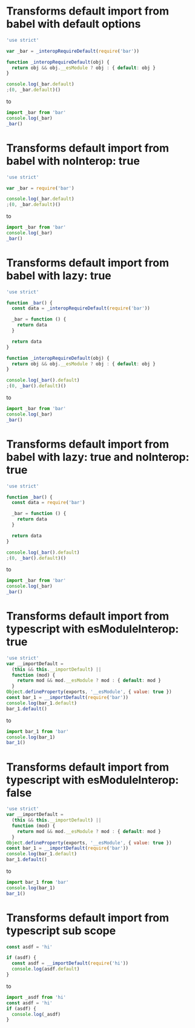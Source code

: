 # Transforms default import from babel with default options

```js
'use strict'

var _bar = _interopRequireDefault(require('bar'))

function _interopRequireDefault(obj) {
  return obj && obj.__esModule ? obj : { default: obj }
}

console.log(_bar.default)
;(0, _bar.default)()
```

to

```js
import _bar from 'bar'
console.log(_bar)
_bar()
```

# Transforms default import from babel with noInterop: true

```js
'use strict'

var _bar = require('bar')

console.log(_bar.default)
;(0, _bar.default)()
```

to

```js
import _bar from 'bar'
console.log(_bar)
_bar()
```

# Transforms default import from babel with lazy: true

```js
'use strict'

function _bar() {
  const data = _interopRequireDefault(require('bar'))

  _bar = function () {
    return data
  }

  return data
}

function _interopRequireDefault(obj) {
  return obj && obj.__esModule ? obj : { default: obj }
}

console.log(_bar().default)
;(0, _bar().default)()
```

to

```js
import _bar from 'bar'
console.log(_bar)
_bar()
```

# Transforms default import from babel with lazy: true and noInterop: true

```js
'use strict'

function _bar() {
  const data = require('bar')

  _bar = function () {
    return data
  }

  return data
}

console.log(_bar().default)
;(0, _bar().default)()
```

to

```js
import _bar from 'bar'
console.log(_bar)
_bar()
```

# Transforms default import from typescript with esModuleInterop: true

```js
'use strict'
var __importDefault =
  (this && this.__importDefault) ||
  function (mod) {
    return mod && mod.__esModule ? mod : { default: mod }
  }
Object.defineProperty(exports, '__esModule', { value: true })
const bar_1 = __importDefault(require('bar'))
console.log(bar_1.default)
bar_1.default()
```

to

```js
import bar_1 from 'bar'
console.log(bar_1)
bar_1()
```

# Transforms default import from typescript with esModuleInterop: false

```js
'use strict'
var __importDefault =
  (this && this.__importDefault) ||
  function (mod) {
    return mod && mod.__esModule ? mod : { default: mod }
  }
Object.defineProperty(exports, '__esModule', { value: true })
const bar_1 = __importDefault(require('bar'))
console.log(bar_1.default)
bar_1.default()
```

to

```js
import bar_1 from 'bar'
console.log(bar_1)
bar_1()
```

# Transforms default import from typescript sub scope

```js
const asdf = 'hi'

if (asdf) {
  const asdf = __importDefault(require('hi'))
  console.log(asdf.default)
}
```

to

```js
import _asdf from 'hi'
const asdf = 'hi'
if (asdf) {
  console.log(_asdf)
}
```
